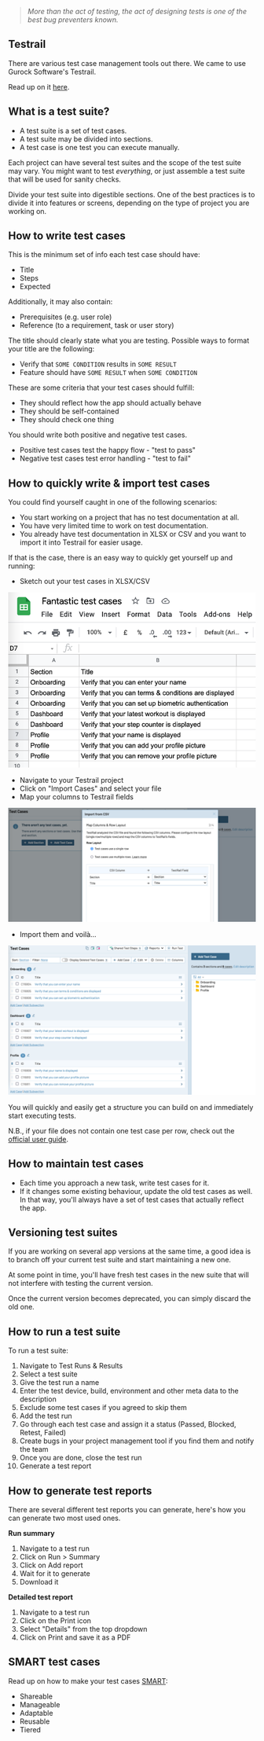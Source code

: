 > *More than the act of testing, the act of designing tests is one of the best bug preventers known.*

## Testrail

There are various test case management tools out there. We came to use Gurock Software's Testrail.

Read up on it [here](https://www.gurock.com/testrail/docs/user-guide). 

## What is a test suite?

- A test suite is a set of test cases.
- A test suite may be divided into sections.
- A test case is one test you can execute manually.

Each project can have several test suites and the scope of the test suite may vary. You might want to test *everything*, or just assemble a test suite that will be used for sanity checks.

Divide your test suite into digestible sections. One of the best practices is to divide it into features or screens, depending on the type of project you are working on.

## How to write test cases

This is the minimum set of info each test case should have:

- Title
- Steps
- Expected

Additionally, it may also contain:

- Prerequisites (e.g. user role)
- Reference (to a requirement, task or user story)

The title should clearly state what you are testing. Possible ways to format your title are the following: 

- Verify that `SOME CONDITION` results in `SOME RESULT`
- Feature should have `SOME RESULT` when `SOME CONDITION` 

These are some criteria that your test cases should fulfill:

- They should reflect how the app should actually behave
- They should be self-contained
- They should check one thing

You should write both positive and negative test cases.

- Positive test cases test the happy flow - "test to pass"
- Negative test cases test error handling - "test to fail"

## How to quickly write & import test cases

You could find yourself caught in one of the following scenarios:

- You start working on a project that has no test documentation at all.
- You have very limited time to work on test documentation.
- You already have test documentation in XLSX or CSV and you want to import it into Testrail for easier usage.

If that is the case, there is an easy way to quickly get yourself up and running:

- Sketch out your test cases in XLSX/CSV

![tr1.png](/img/tr1.png)

- Navigate to your Testrail project
- Click on "Import Cases" and select your file
- Map your columns to Testrail fields

![tr1.png](/img/tr2.png)

- Import them and voilà...

![tr1.png](/img/tr3.png)

You will quickly and easily get a structure you can build on and immediately start executing tests.

N.B., if your file does not contain one test case per row, check out the [official user guide](https://www.gurock.com/testrail/docs/user-guide/howto/import-csv).

## How to maintain test cases

- Each time you approach a new task, write test cases for it.
- If it changes some existing behaviour, update the old test cases as well. In that way, you'll always have a set of test cases that actually reflect the app.

## Versioning test suites

If you are working on several app versions at the same time, a good idea is to branch off your current test suite and start maintaining a new one.

At some point in time, you'll have fresh test cases in the new suite that will not interfere with testing the current version.

Once the current version becomes deprecated, you can simply discard the old one.

## How to run a test suite

To run a test suite:

1. Navigate to Test Runs & Results
2. Select a test suite
3. Give the test run a name
4. Enter the test device, build, environment and other meta data to the description
5. Exclude some test cases if you agreed to skip them
6. Add the test run
7. Go through each test case and assign it a status (Passed, Blocked, Retest, Failed)
8. Create bugs in your project management tool if you find them and notify the team
9. Once you are done, close the test run
10. Generate a test report

## How to generate test reports

There are several different test reports you can generate, here's how you can generate two most used ones.

**Run summary**

1. Navigate to a test run
2. Click on Run > Summary
3. Click on Add report
4. Wait for it to generate
5. Download it

**Detailed test report**

1. Navigate to a test run
2. Click on the Print icon
3. Select "Details" from the top dropdown
4. Click on Print and save it as a PDF

## SMART test cases

Read up on how to make your test cases [SMART](https://www.linkedin.com/pulse/smart-test-cases-kevin-pyles):

- Shareable
- Manageable
- Adaptable
- Reusable
- Tiered 
